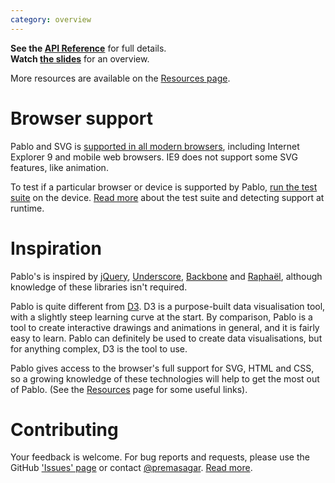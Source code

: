 ```yaml
---
category: overview
---
```


**See the [API Reference][api]** for full details.  
**Watch [the slides][slides]** for an overview.

More resources are available on the [Resources page][resources].


# Browser support

<span id="has-browser-support"></span>

Pablo and SVG is <a href="http://caniuse.com/#search=svg" target="_blank">supported in all modern browsers</a>, including Internet Explorer 9 and mobile web browsers. IE9 does not support some SVG features, like animation.

To test if a particular browser or device is supported by Pablo, <a href="/tests/" target="_blank">run the test suite</a> on the device. [Read more](/misc/#tests) about the test suite and detecting support at runtime.

<script>
    document.addEventListener('DOMContentLoaded', function(){
        _site.browsersupport('#has-browser-support');
    }, false);
</script>


# Inspiration

Pablo's is inspired by [jQuery][jquery], [Underscore][_], [Backbone][backbone] and [Raphaël][raphael], although knowledge of these libraries isn't required.

Pablo is quite different from [D3][d3]. D3 is a purpose-built data visualisation tool, with a slightly steep learning curve at the start. By comparison, Pablo is a tool to create interactive drawings and animations in general, and it is fairly easy to learn. Pablo can definitely be used to create data visualisations, but for anything complex, D3 is the tool to use.

Pablo gives access to the browser's full support for SVG, HTML and CSS, so a growing knowledge of these technologies will help to get the most out of Pablo. (See the [Resources][resources] page for some useful links).


# Contributing

Your feedback is welcome. For bug reports and requests, please use the GitHub ['Issues' page][issues] or contact [@premasagar][prem-twitter]. [Read more](/misc/#Contributing).


<!-- Testcard
<div id="testcard">
    <script>
        document.addEventListener('DOMContentLoaded', function(){
            _site.testcard('#testcard');
        }, false);
    </script>
</div>
 -->


[api]: /api/
[slides]: http://slides.pablojs.com
[resources]: /resources/
[issues]: https://github.com/premasagar/pablo/issues
[prem-twitter]: https://twitter.com/premasagar
[jquery]: http://jquery.com
[_]: http://underscorejs.org
[backbone]: http://backbonejs.org
[raphael]: http://raphaeljs.com
[d3]: http://d3js.com
[resources]: /resources/
